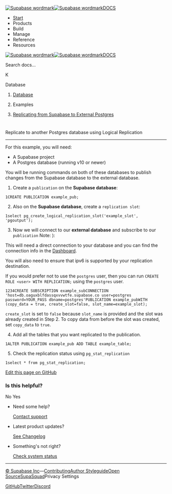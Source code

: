 [![Supabase wordmark](https://supabase.com/docs/_next/image?url=%2Fdocs%2Fsupabase-dark.svg&w=256&q=75&dpl=dpl_5BYG5BkQhU19GEfZfhcgAbeGcRQo)![Supabase wordmark](https://supabase.com/docs/_next/image?url=%2Fdocs%2Fsupabase-light.svg&w=256&q=75&dpl=dpl_5BYG5BkQhU19GEfZfhcgAbeGcRQo)DOCS](https://supabase.com/docs)

-   [Start](https://supabase.com/docs/guides/getting-started)
-   Products
-   Build
-   Manage
-   Reference
-   Resources

[![Supabase wordmark](https://supabase.com/docs/_next/image?url=%2Fdocs%2Fsupabase-dark.svg&w=256&q=75&dpl=dpl_5BYG5BkQhU19GEfZfhcgAbeGcRQo)![Supabase wordmark](https://supabase.com/docs/_next/image?url=%2Fdocs%2Fsupabase-light.svg&w=256&q=75&dpl=dpl_5BYG5BkQhU19GEfZfhcgAbeGcRQo)DOCS](https://supabase.com/docs)

Search docs...

K

Database

1.  [Database](https://supabase.com/docs/guides/database/overview)

3.  Examples

5.  [Replicating from Supabase to External Postgres](https://supabase.com/docs/guides/database/postgres/setup-replication-external)

# 

Replicate to another Postgres database using Logical Replication

* * *

For this example, you will need:

-   A Supabase project
-   A Postgres database (running v10 or newer)

You will be running commands on both of these databases to publish changes from the Supabase database to the external database.

1.  Create a `publication` on the **Supabase database**:

```
1CREATE PUBLICATION example_pub;
```

2.  Also on the **Supabase database**, create a `replication slot`:

```
1select pg_create_logical_replication_slot('example_slot', 'pgoutput');
```

3.  Now we will connect to our **external database** and subscribe to our `publication` Note: ):

This will need a direct connection to your database and you can find the connection info in the [Dashboard](https://supabase.com/dashboard/project/_/settings/database).

You will also need to ensure that ipv6 is supported by your replication destination.

If you would prefer not to use the `postgres` user, then you can run `CREATE ROLE <user> WITH REPLICATION;` using the `postgres` user.

```
1234CREATE SUBSCRIPTION example_subCONNECTION 'host=db.oaguxblfdassqxvvwtfe.supabase.co user=postgres password=YOUR_PASS dbname=postgres'PUBLICATION example_pubWITH (copy_data = true, create_slot=false, slot_name=example_slot);
```

`create_slot` is set to `false` because `slot_name` is provided and the slot was already created in Step 2. To copy data from before the slot was created, set `copy_data` to `true`.

4.  Add all the tables that you want replicated to the publication.

```
1ALTER PUBLICATION example_pub ADD TABLE example_table;
```

5.  Check the replication status using `pg_stat_replication`

```
1select * from pg_stat_replication;
```

[Edit this page on GitHub](https://github.com/supabase/supabase/blob/master/apps/docs/content/guides/database/postgres/setup-replication-external.mdx)

### Is this helpful?

No Yes

-   Need some help?
    
    [Contact support](https://supabase.com/support)
-   Latest product updates?
    
    [See Changelog](https://supabase.com/changelog)
-   Something's not right?
    
    [Check system status](https://status.supabase.com/)

* * *

[© Supabase Inc](https://supabase.com/)—[Contributing](https://github.com/supabase/supabase/blob/master/apps/docs/DEVELOPERS.md)[Author Styleguide](https://github.com/supabase/supabase/blob/master/apps/docs/CONTRIBUTING.md)[Open Source](https://supabase.com/open-source)[SupaSquad](https://supabase.com/supasquad)Privacy Settings

[GitHub](https://github.com/supabase/supabase)[Twitter](https://twitter.com/supabase)[Discord](https://discord.supabase.com/)